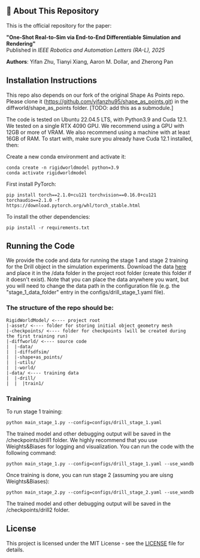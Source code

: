 ## 📄 About This Repository

This is the official repository for the paper:

**"One-Shot Real-to-Sim via End-to-End Differentiable Simulation and Rendering"**  
Published in *IEEE Robotics and Automation Letters (RA-L), 2025*

**Authors**: Yifan Zhu, Tianyi Xiang, Aaron M. Dollar, and Zherong Pan

## Installation Instructions
This repo also depends on our fork of the original Shape As Points repo. Please clone it (https://github.com/yifanzhu95/shape_as_points.git) in the diffworld/shape_as_points folder. [TODO: add this as a submodule.]

The code is tested on Ubuntu 22.04.5 LTS, with Python3.9 and Cuda 12.1. We tested on a single RTX 4090 GPU. We recommend using a GPU with 12GB or more of VRAM. We also recommend using a machine with at least 16GB of RAM. To start with, make sure you already have Cuda 12.1 installed, then:

Create a new conda environment and activate it:
```
conda create -n rigidworldmodel python=3.9
conda activate rigidworldmodel
```

First install PyTorch:
```
pip install torch==2.1.0+cu121 torchvision==0.16.0+cu121 torchaudio==2.1.0 -f https://download.pytorch.org/whl/torch_stable.html
```

To install the other dependencies:
```
pip install -r requirements.txt
```



## Running the Code
We provide the code and data for running the stage 1 and stage 2 training for the Drill object in the simulation experiments. Download the data [here](https://www.dropbox.com/scl/fi/jb030a8nu4ahoie9zs5iq/drill.tar.gz?rlkey=kqtbedwmlz9gcrrkisp6kghmf&st=88lammvr&dl=0) and place it in the /data folder in the project root folder (create this folder if it doesn't exist). Note that you can place the data anywhere you want, but you will need to change the data path in the configuration file (e.g. the "stage_1_data_folder" entry in the configs/drill_stage_1.yaml file).


### The structure of the repo should be: 
```
RigidWorldModel/ <---- project root
|-asset/ <---- folder for storing initial object geometry mesh
|-checkpoints/ <---- folder for checkpoints (will be created during the first training run)
|-diffworld/ <---- source code
|  |-data/
|  |-diffsdfsim/
|  |-shape+as_points/
|  |-utils/
|  |-world/
|-data/ <---- training data
|  |-drill/
|  |  |train1/
```

### Training 
To run stage 1 training:
```
python main_stage_1.py --config=configs/drill_stage_1.yaml
```

The trained model and other debugging output will be saved in the /checkpoints/drill1 folder. We highly recommend that you use Weights&Biases for logging and visualization. You can run the code with the following command:
```
python main_stage_1.py --config=configs/drill_stage_1.yaml --use_wandb
```

Once training is done, you can run stage 2 (assuming you are uisng Weights&Biases):
```
python main_stage_2.py --config=configs/drill_stage_2.yaml --use_wandb
```
The trained model and other debugging output will be saved in the /checkpoints/drill2 folder.

## License
This project is licensed under the MIT License - see the [LICENSE](LICENSE) file for details.